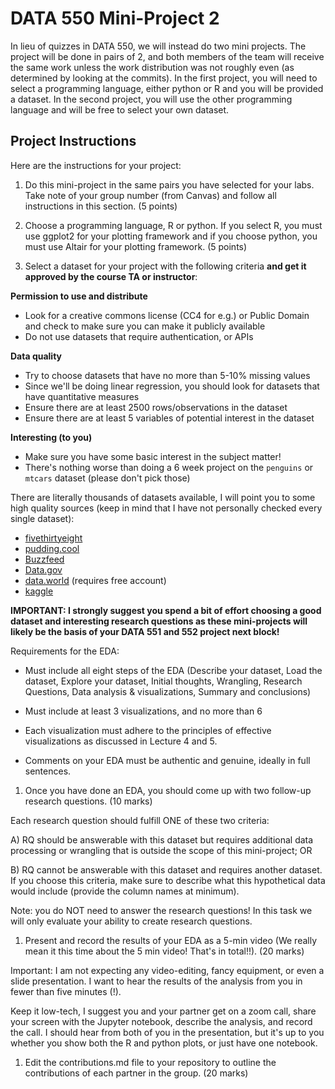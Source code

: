 # DATA 550 Mini-Project 2

In lieu of quizzes in DATA 550, we will instead do two mini projects.
The project will be done in pairs of 2, and both members of the team will receive the same work unless the work distribution was not roughly even (as determined by looking at the commits).
In the first project, you will need to select a programming language, either python or R and you will be provided a dataset.
In the second project, you will use the other programming language and will be free to select your own dataset.

## Project Instructions

Here are the instructions for your project:

1. Do this mini-project in the same pairs you have selected for your labs. Take note of your group number (from Canvas) and follow all instructions in this section. (5 points)

1. Choose a programming language, R or python. If you select R, you must use ggplot2 for your plotting framework and if you choose python, you must use Altair for your plotting framework. (5 points)

1. Select a dataset for your project with the following criteria **and get it approved by the course TA or instructor**:

**Permission to use and distribute**

  - Look for a creative commons license (CC4 for e.g.) or Public Domain and check to make sure you can make it publicly available
  - Do not use datasets that require authentication, or APIs
  
**Data quality**

  - Try to choose datasets that have no more than 5-10% missing values
  - Since we'll be doing linear regression, you should look for datasets that have quantitative measures
  - Ensure there are at least 2500 rows/observations in the dataset
  - Ensure there are at least 5 variables of potential interest in the dataset
  
**Interesting (to you)**

  - Make sure you have some basic interest in the subject matter!
  - There's nothing worse than doing a 6 week project on the `penguins` or `mtcars` dataset (please don't pick those)

There are literally thousands of datasets available, I will point you to some high quality sources (keep in mind that I have not personally checked every single dataset):

- [fivethirtyeight](https://data.fivethirtyeight.com)
- [pudding.cool](https://github.com/the-pudding/data)
- [Buzzfeed](https://github.com/BuzzFeedNews/everything)
- [Data.gov](https://www.data.gov/)
- [data.world](https://data.world/) (requires free account)
- [kaggle](https://www.kaggle.com/datasets?license=cc)

**IMPORTANT: I strongly suggest you spend a bit of effort choosing a good dataset and interesting research questions as these mini-projects will likely be the basis of your DATA 551 and 552 project next block!**

Requirements for the EDA:

- Must include all eight steps of the EDA (Describe your dataset, Load the dataset, Explore your dataset, Initial thoughts, Wrangling, Research Questions, Data analysis & visualizations, Summary and conclusions)

- Must include at least 3 visualizations, and no more than 6

- Each visualization must adhere to the principles of effective visualizations as discussed in Lecture 4 and 5.

- Comments on your EDA must be authentic and genuine, ideally in full sentences.

1. Once you have done an EDA, you should come up with two follow-up research questions. (10 marks)

Each research question should fulfill ONE of these two criteria:

A) RQ should be answerable with this dataset but requires additional data processing or wrangling that is outside the scope of this mini-project; OR

B) RQ cannot be answerable with this dataset and requires another dataset. If you choose this criteria, make sure to describe what this hypothetical data would include (provide the column names at minimum).

Note: you do NOT need to answer the research questions! In this task we will only evaluate your ability to create research questions.

1. Present and record the results of your EDA as a 5-min video (We really mean it this time about the 5 min video! That's in total!!). (20 marks)

Important: I am not expecting any video-editing, fancy equipment, or even a slide presentation. 
I want to hear the results of the analysis from you in fewer than five minutes (!).

Keep it low-tech, I suggest you and your partner get on a zoom call, share your screen with the Jupyter notebook, describe the analysis, and record the call. 
I should hear from both of you in the presentation, but it's up to you whether you show both the R and python plots, or just have one notebook.

1. Edit the contributions.md file to your repository to outline the contributions of each partner in the group. (20 marks)
